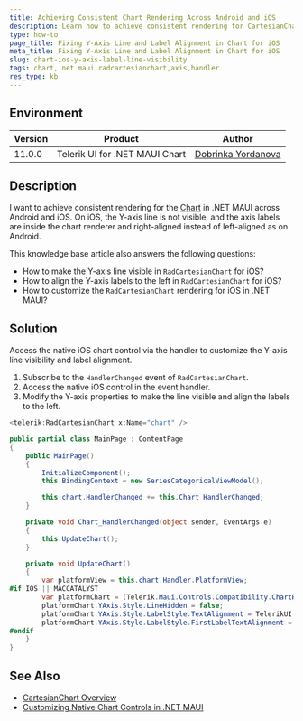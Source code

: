 ```yaml
---
title: Achieving Consistent Chart Rendering Across Android and iOS
description: Learn how to achieve consistent rendering for CartesianChart in .NET MAUI between Android and iOS, including fixing Y-axis line visibility and label alignment.
type: how-to
page_title: Fixing Y-Axis Line and Label Alignment in Chart for iOS
meta_title: Fixing Y-Axis Line and Label Alignment in Chart for iOS
slug: chart-ios-y-axis-label-line-visibility
tags: chart,.net maui,radcartesianchart,axis,handler
res_type: kb
---
```


## Environment

| Version | Product | Author | 
| --- | --- | ---- | 
| 11.0.0 | Telerik UI for .NET MAUI Chart | [Dobrinka Yordanova](https://www.telerik.com/blogs/author/dobrinka-yordanova) | 

## Description

I want to achieve consistent rendering for the [Chart](https://docs.telerik.com/devtools/maui/controls/chart/types/cartesian-chart) in .NET MAUI across Android and iOS. On iOS, the Y-axis line is not visible, and the axis labels are inside the chart renderer and right-aligned instead of left-aligned as on Android.

This knowledge base article also answers the following questions:
- How to make the Y-axis line visible in `RadCartesianChart` for iOS?
- How to align the Y-axis labels to the left in `RadCartesianChart` for iOS?
- How to customize the `RadCartesianChart` rendering for iOS in .NET MAUI?

## Solution

Access the native iOS chart control via the handler to customize the Y-axis line visibility and label alignment.

1. Subscribe to the `HandlerChanged` event of `RadCartesianChart`.
2. Access the native iOS control in the event handler.
3. Modify the Y-axis properties to make the line visible and align the labels to the left.

```csharp
<telerik:RadCartesianChart x:Name="chart" />

public partial class MainPage : ContentPage
{
    public MainPage()
    {
        InitializeComponent();
        this.BindingContext = new SeriesCategoricalViewModel();

        this.chart.HandlerChanged += this.Chart_HandlerChanged;
    }

    private void Chart_HandlerChanged(object sender, EventArgs e)
    {
        this.UpdateChart();
    }

    private void UpdateChart()
    {
        var platformView = this.chart.Handler.PlatformView;
#if IOS || MACCATALYST
        var platformChart = (Telerik.Maui.Controls.Compatibility.ChartRenderer.iOS.TKExtendedChart)platformView;
        platformChart.YAxis.Style.LineHidden = false;
        platformChart.YAxis.Style.LabelStyle.TextAlignment = TelerikUI.TKChartAxisLabelAlignment.Left;
        platformChart.YAxis.Style.LabelStyle.FirstLabelTextAlignment = TelerikUI.TKChartAxisLabelAlignment.Left;
#endif
    }
}
```

## See Also

- [CartesianChart Overview](https://docs.telerik.com/devtools/maui/controls/chart/types/cartesian-chart)
- [Customizing Native Chart Controls in .NET MAUI](https://docs.telerik.com/devtools/maui/search?q=chart)
